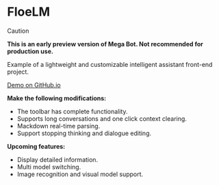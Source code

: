 # FloeLM

> [!CAUTION]
> **This is an early preview version of Mega Bot. Not recommended for production use.**

Example of a lightweight and customizable intelligent assistant front-end project.

[Demo on GitHub.io](floebot.github.io)

**Make the following modifications:**
- The toolbar has complete functionality.  
- Supports long conversations and one click context clearing.  
- Mackdown real-time parsing.  
- Support stopping thinking and dialogue editing.

**Upcoming features:**
- Display detailed information.  
- Multi model switching.  
- Image recognition and visual model support.
